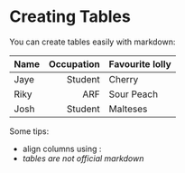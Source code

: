 # Creating Tables

You can create tables easily with markdown:

| Name | Occupation | Favourite lolly | 
|----|----:|---|
| Jaye | Student| Cherry |
| Riky | ARF | Sour Peach |
| Josh | Student | Malteses| 


Some tips:

* align columns using :
* *tables are not official markdown*
